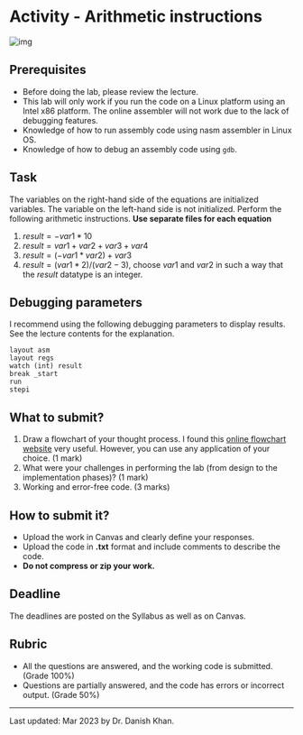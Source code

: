 

# Activity - Arithmetic instructions

![img](https://i0.wp.com/www.sciencenews.org/wp-content/uploads/2024/02/022424_arithmetic-progression_feat.jpg)

## Prerequisites

- Before doing the lab, please review the lecture.
- This lab will only work if you run the code on a Linux platform using an Intel x86 platform. The online assembler will not work due to the lack of debugging features.
- Knowledge of how to run assembly code using nasm assembler in Linux OS.
- Knowledge of how to debug an assembly code using `gdb`.

## Task

The variables on the right-hand side of the equations are initialized variables. The variable on the left-hand side is not initialized. Perform the following arithmetic instructions.
__Use separate files for each equation__

1. $result=-var1*10$
2. $result = var1+var2+var3+var4$
3. $result = (-var1*var2)+var3$
4. $result=(var1*2)/(var2-3)$, choose $var1$ and $var2$ in such a way that the $result$ datatype is an integer.

## Debugging parameters

I recommend using the following debugging parameters to display results. See the lecture contents for the explanation.

```
layout asm
layout regs
watch (int) result
break _start
run
stepi
```

## What to submit?

1. Draw a flowchart of your thought process. I found this [online flowchart website](http://www.draw.io/) very useful. However, you can use any application of your choice. (1 mark)
2. What were your challenges in performing the lab (from design to the implementation phases)? (1 mark)
3. Working and error-free code. (3 marks)

## How to submit it?

- Upload the work in Canvas and clearly define your responses.
- Upload the code in __.txt__ format and include comments to describe the code.
- __Do not compress or zip your work.__

## Deadline

The deadlines are posted on the Syllabus as well as on Canvas.

## Rubric

- All the questions are answered, and the working code is submitted. (Grade 100%)
- Questions are partially answered, and the code has errors or incorrect output. (Grade 50%)

------

Last updated: Mar 2023 by Dr. Danish Khan. 